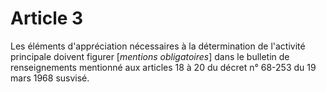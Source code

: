 # Article 3

Les éléments d'appréciation nécessaires à la détermination de l'activité principale doivent figurer [*mentions obligatoires*] dans le bulletin de renseignements mentionné aux articles 18 à 20 du décret n° 68-253 du 19 mars 1968 susvisé.
